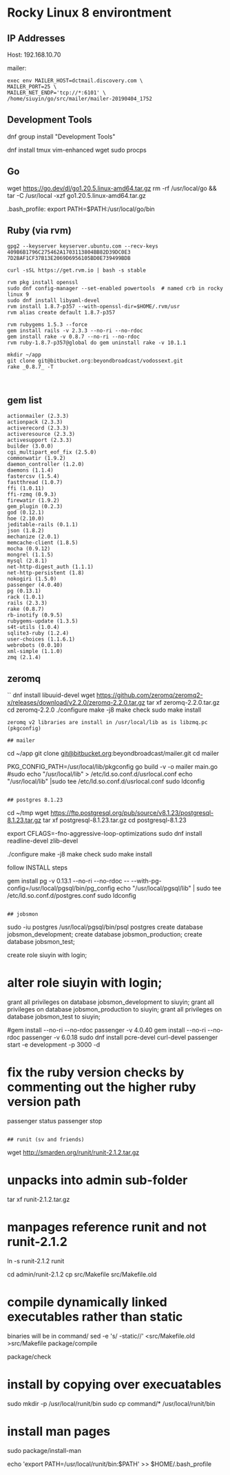 # Rocky Linux 8 environtment

## IP Addresses

Host: 192.168.10.70

mailer:
```
exec env MAILER_HOST=dctmail.discovery.com \
MAILER_PORT=25 \
MAILER_NET_ENDP='tcp://*:6101' \
/home/siuyin/go/src/mailer/mailer-20190404_1752
```
## Development Tools

dnf group install "Development Tools"

dnf install tmux vim-enhanced wget sudo procps

## Go
wget https://go.dev/dl/go1.20.5.linux-amd64.tar.gz
 rm -rf /usr/local/go && tar -C /usr/local -xzf go1.20.5.linux-amd64.tar.gz

.bash_profile:
export PATH=$PATH:/usr/local/go/bin

## Ruby (via rvm)

```
gpg2 --keyserver keyserver.ubuntu.com --recv-keys 409B6B1796C275462A1703113804BB82D39DC0E3 7D2BAF1CF37B13E2069D6956105BD0E739499BDB

curl -sSL https://get.rvm.io | bash -s stable

rvm pkg install openssl
sudo dnf config-manager --set-enabled powertools  # named crb in rocky linux 9
sudo dnf install libyaml-devel
rvm install 1.8.7-p357 --with-openssl-dir=$HOME/.rvm/usr
rvm alias create default 1.8.7-p357

rvm rubygems 1.5.3 --force
gem install rails -v 2.3.3 --no-ri --no-rdoc
gem install rake -v 0.8.7 --no-ri --no-rdoc
rvm ruby-1.8.7-p357@global do gem uninstall rake -v 10.1.1

mkdir ~/app
git clone git@bitbucket.org:beyondbroadcast/vodossext.git
rake _0.8.7_ -T



```

## gem list
```
actionmailer (2.3.3)
actionpack (2.3.3)
activerecord (2.3.3)
activeresource (2.3.3)
activesupport (2.3.3)
builder (3.0.0)
cgi_multipart_eof_fix (2.5.0)
commonwatir (1.9.2)
daemon_controller (1.2.0)
daemons (1.1.4)
fastercsv (1.5.4)
fastthread (1.0.7)
ffi (1.0.11)
ffi-rzmq (0.9.3)
firewatir (1.9.2)
gem_plugin (0.2.3)
god (0.12.1)
hoe (2.10.0)
jeditable-rails (0.1.1)
json (1.8.2)
mechanize (2.0.1)
memcache-client (1.8.5)
mocha (0.9.12)
mongrel (1.1.5)
mysql (2.8.1)
net-http-digest_auth (1.1.1)
net-http-persistent (1.8)
nokogiri (1.5.0)
passenger (4.0.40)
pg (0.13.1)
rack (1.0.1)
rails (2.3.3)
rake (0.8.7)
rb-inotify (0.9.5)
rubygems-update (1.3.5)
s4t-utils (1.0.4)
sqlite3-ruby (1.2.4)
user-choices (1.1.6.1)
webrobots (0.0.10)
xml-simple (1.1.0)
zmq (2.1.4)
```

## zeromq

``
dnf install libuuid-devel
wget https://github.com/zeromq/zeromq2-x/releases/download/v2.2.0/zeromq-2.2.0.tar.gz
tar xf zeromq-2.2.0.tar.gz
cd zeromq-2.2.0
./configure
make -j8
make check
sudo make install
```
zeromq v2 libraries are install in /usr/local/lib as is libzmq.pc (pkgconfig)

## mailer

```
cd ~/app
git clone git@bitbucket.org:beyondbroadcast/mailer.git
cd mailer

PKG_CONFIG_PATH=/usr/local/lib/pkgconfig go build -v -o mailer main.go
#sudo echo "/usr/local/lib" >  /etc/ld.so.conf.d/usrlocal.conf
echo "/usr/local/lib" |sudo tee  /etc/ld.so.conf.d/usrlocal.conf
sudo ldconfig
```

## postgres 8.1.23

```
cd ~/tmp
wget https://ftp.postgresql.org/pub/source/v8.1.23/postgresql-8.1.23.tar.gz
tar xf postgresql-8.1.23.tar.gz
cd postgresql-8.1.23

export CFLAGS=-fno-aggressive-loop-optimizations
sudo dnf install readline-devel zlib-devel

./configure
make -j8
make check
sudo make install

follow INSTALL steps

gem install pg -v 0.13.1 --no-ri --no-rdoc -- --with-pg-config=/usr/local/pgsql/bin/pg_config
echo "/usr/local/pgsql/lib" | sudo tee /etc/ld.so.conf.d/postgres.conf
sudo ldconfig

```

## jobsmon
```
sudo -iu postgres
/usr/local/pgsql/bin/psql postgres
create database jobsmon_development;
create database jobsmon_production;
create database jobsmon_test;

create role siuyin with login;
# alter role siuyin with login;

grant all privileges on database jobsmon_development to siuyin;
grant all privileges on database jobsmon_production to siuyin;
grant all privileges on database jobsmon_test to siuyin;


#gem install --no-ri --no-rdoc passenger -v 4.0.40
gem install --no-ri --no-rdoc passenger -v 6.0.18
sudo dnf install pcre-devel curl-devel
passenger start -e development -p 3000 -d
# fix the ruby version checks by commenting out the higher ruby version path
passenger status
passenger stop
```

## runit (sv and friends)
```
wget http://smarden.org/runit/runit-2.1.2.tar.gz

# unpacks into admin sub-folder
tar xf runit-2.1.2.tar.gz

# manpages reference runit and not runit-2.1.2
ln -s runit-2.1.2 runit

cd admin/runit-2.1.2
cp src/Makefile src/Makefile.old

# compile dynamically linked executables rather than static
binaries will be in command/
sed -e 's/ -static//' <src/Makefile.old >src/Makefile
package/compile

package/check

# install by copying over execuatables
sudo mkdir -p /usr/local/runit/bin
sudo cp command/* /usr/local/runit/bin

# install man pages
sudo package/install-man

echo 'export PATH=/usr/local/runit/bin:$PATH' >> $HOME/.bash_profile
```
